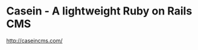 <!--
id: 3399815848
link: http://kevinisom.info/post/3399815848/casein-a-lightweight-ruby-on-rails-cms
slug: casein-a-lightweight-ruby-on-rails-cms
date: Mon Feb 21 2011 02:06:33 GMT+1300 (NZDT)
raw: {"blog_name":"kevinisom","id":3399815848,"post_url":"http://kevinisom.info/post/3399815848/casein-a-lightweight-ruby-on-rails-cms","slug":"casein-a-lightweight-ruby-on-rails-cms","type":"link","date":"2011-02-20 13:06:33 GMT","timestamp":1298207193,"state":"published","format":"html","reblog_key":"KZOfO3cF","tags":[],"short_url":"http://tmblr.co/Zw68Yy3AfHAe","highlighted":[],"feed_item":"http://caseincms.com/","from_feed_id":"650234","note_count":0,"title":"Casein - A lightweight Ruby on Rails CMS","url":"http://caseincms.com/","description":""}
publish: 2011-02-021
tags: 
title: Casein - A lightweight Ruby on Rails CMS
-->


Casein - A lightweight Ruby on Rails CMS
========================================

<http://caseincms.com/>

